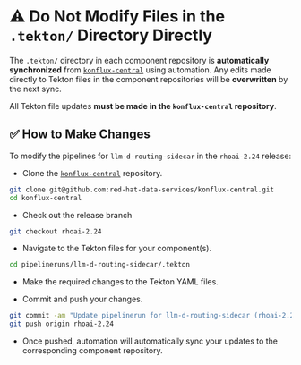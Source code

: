 # ⚠️ Do Not Modify Files in the `.tekton/` Directory Directly

The `.tekton/` directory in each component repository is **automatically synchronized** from [`konflux-central`](https://github.com/red-hat-data-services/konflux-central) using automation. Any edits made directly to Tekton files in the component repositories will be **overwritten** by the next sync.

All Tekton file updates **must be made in the `konflux-central` repository**.

## ✅ How to Make Changes

To modify the pipelines for `llm-d-routing-sidecar` in the `rhoai-2.24` release:

- Clone the [`konflux-central`](https://github.com/red-hat-data-services/konflux-central) repository.

```bash
git clone git@github.com:red-hat-data-services/konflux-central.git
cd konflux-central
```

- Check out the release branch

```bash
git checkout rhoai-2.24
```

- Navigate to the Tekton files for your component(s).

```bash
cd pipelineruns/llm-d-routing-sidecar/.tekton
```

- Make the required changes to the Tekton YAML files.

- Commit and push your changes.

```bash
git commit -am "Update pipelinerun for llm-d-routing-sidecar (rhoai-2.24)"
git push origin rhoai-2.24
```

- Once pushed, automation will automatically sync your updates to the corresponding component repository.
